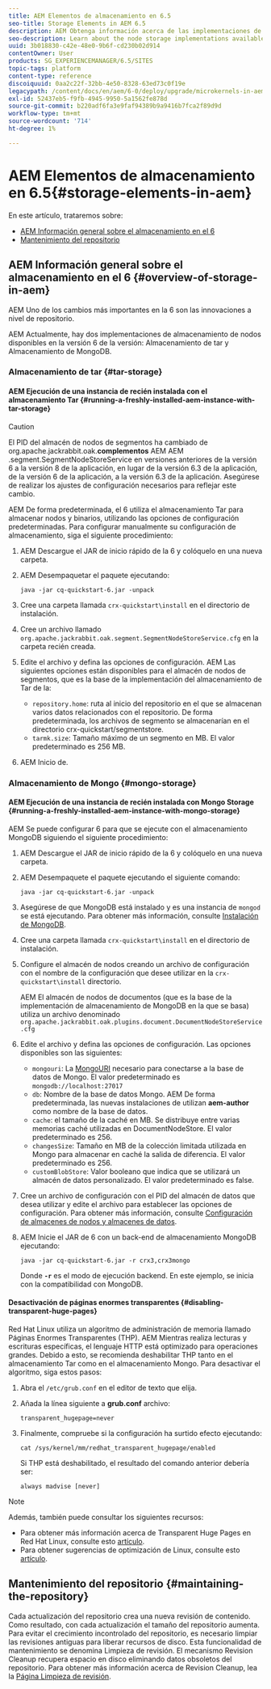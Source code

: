 ```yaml
---
title: AEM Elementos de almacenamiento en 6.5
seo-title: Storage Elements in AEM 6.5
description: AEM Obtenga información acerca de las implementaciones de almacenamiento de nodos disponibles en la versión 6.5 de y cómo mantener el repositorio.
seo-description: Learn about the node storage implementations available in AEM 6.5 and how to maintain the repository.
uuid: 3b018830-c42e-48e0-9b6f-cd230b02d914
contentOwner: User
products: SG_EXPERIENCEMANAGER/6.5/SITES
topic-tags: platform
content-type: reference
discoiquuid: 0aa2c22f-32bb-4e50-8328-63ed73c0f19e
legacypath: /content/docs/en/aem/6-0/deploy/upgrade/microkernels-in-aem-6-0
exl-id: 52437eb5-f9fb-4945-9950-5a1562fe878d
source-git-commit: b220adf6fa3e9faf94389b9a9416b7fca2f89d9d
workflow-type: tm+mt
source-wordcount: '714'
ht-degree: 1%

---
```


# AEM Elementos de almacenamiento en 6.5{#storage-elements-in-aem}

En este artículo, trataremos sobre:

* [AEM Información general sobre el almacenamiento en el 6](/help/sites-deploying/storage-elements-in-aem-6.md#overview-of-storage-in-aem)
* [Mantenimiento del repositorio](/help/sites-deploying/storage-elements-in-aem-6.md#maintaining-the-repository)

## AEM Información general sobre el almacenamiento en el 6 {#overview-of-storage-in-aem}

AEM Uno de los cambios más importantes en la 6 son las innovaciones a nivel de repositorio.

AEM Actualmente, hay dos implementaciones de almacenamiento de nodos disponibles en la versión 6 de la versión: Almacenamiento de tar y Almacenamiento de MongoDB.

### Almacenamiento de tar {#tar-storage}

#### AEM Ejecución de una instancia de recién instalada con el almacenamiento Tar {#running-a-freshly-installed-aem-instance-with-tar-storage}

>[!CAUTION]
>
>El PID del almacén de nodos de segmentos ha cambiado de org.apache.jackrabbit.oak.**complementos** AEM AEM .segment.SegmentNodeStoreService en versiones anteriores de la versión 6 a la versión 8 de la aplicación, en lugar de la versión 6.3 de la aplicación, de la versión 6 de la aplicación, a la versión 6.3 de la aplicación. Asegúrese de realizar los ajustes de configuración necesarios para reflejar este cambio.

AEM De forma predeterminada, el 6 utiliza el almacenamiento Tar para almacenar nodos y binarios, utilizando las opciones de configuración predeterminadas. Para configurar manualmente su configuración de almacenamiento, siga el siguiente procedimiento:

1. AEM Descargue el JAR de inicio rápido de la 6 y colóquelo en una nueva carpeta.
1. AEM Desempaquetar el paquete ejecutando:

   `java -jar cq-quickstart-6.jar -unpack`

1. Cree una carpeta llamada `crx-quickstart\install` en el directorio de instalación.

1. Cree un archivo llamado `org.apache.jackrabbit.oak.segment.SegmentNodeStoreService.cfg` en la carpeta recién creada.

1. Edite el archivo y defina las opciones de configuración. AEM Las siguientes opciones están disponibles para el almacén de nodos de segmentos, que es la base de la implementación del almacenamiento de Tar de la:

   * `repository.home`: ruta al inicio del repositorio en el que se almacenan varios datos relacionados con el repositorio. De forma predeterminada, los archivos de segmento se almacenarían en el directorio crx-quickstart/segmentstore.
   * `tarmk.size`: Tamaño máximo de un segmento en MB. El valor predeterminado es 256 MB.

1. AEM Inicio de.

### Almacenamiento de Mongo {#mongo-storage}

#### AEM Ejecución de una instancia de recién instalada con Mongo Storage {#running-a-freshly-installed-aem-instance-with-mongo-storage}

AEM Se puede configurar 6 para que se ejecute con el almacenamiento MongoDB siguiendo el siguiente procedimiento:

1. AEM Descargue el JAR de inicio rápido de la 6 y colóquelo en una nueva carpeta.
1. AEM Desempaquete el paquete ejecutando el siguiente comando:

   `java -jar cq-quickstart-6.jar -unpack`

1. Asegúrese de que MongoDB está instalado y es una instancia de `mongod` se está ejecutando. Para obtener más información, consulte [Instalación de MongoDB](https://docs.mongodb.org/manual/installation/).
1. Cree una carpeta llamada `crx-quickstart\install` en el directorio de instalación.
1. Configure el almacén de nodos creando un archivo de configuración con el nombre de la configuración que desee utilizar en la `crx-quickstart\install` directorio.

   AEM El almacén de nodos de documentos (que es la base de la implementación de almacenamiento de MongoDB en la que se basa) utiliza un archivo denominado `org.apache.jackrabbit.oak.plugins.document.DocumentNodeStoreService.cfg`

1. Edite el archivo y defina las opciones de configuración. Las opciones disponibles son las siguientes:

   * `mongouri`: La [MongoURI](https://docs.mongodb.org/manual/reference/connection-string/) necesario para conectarse a la base de datos de Mongo. El valor predeterminado es `mongodb://localhost:27017`
   * `db`: Nombre de la base de datos Mongo. AEM De forma predeterminada, las nuevas instalaciones de utilizan **aem-author** como nombre de la base de datos.
   * `cache`: el tamaño de la caché en MB. Se distribuye entre varias memorias caché utilizadas en DocumentNodeStore. El valor predeterminado es 256.
   * `changesSize`: Tamaño en MB de la colección limitada utilizada en Mongo para almacenar en caché la salida de diferencia. El valor predeterminado es 256.
   * `customBlobStore`: Valor booleano que indica que se utilizará un almacén de datos personalizado. El valor predeterminado es false.

1. Cree un archivo de configuración con el PID del almacén de datos que desea utilizar y edite el archivo para establecer las opciones de configuración. Para obtener más información, consulte [Configuración de almacenes de nodos y almacenes de datos](/help/sites-deploying/data-store-config.md).

1. AEM Inicie el JAR de 6 con un back-end de almacenamiento MongoDB ejecutando:

   ```shell
   java -jar cq-quickstart-6.jar -r crx3,crx3mongo
   ```

   Donde **`-r`** es el modo de ejecución backend. En este ejemplo, se inicia con la compatibilidad con MongoDB.

#### Desactivación de páginas enormes transparentes {#disabling-transparent-huge-pages}

Red Hat Linux utiliza un algoritmo de administración de memoria llamado Páginas Enormes Transparentes (THP). AEM Mientras realiza lecturas y escrituras específicas, el lenguaje HTTP está optimizado para operaciones grandes. Debido a esto, se recomienda deshabilitar THP tanto en el almacenamiento Tar como en el almacenamiento Mongo. Para desactivar el algoritmo, siga estos pasos:

1. Abra el `/etc/grub.conf` en el editor de texto que elija.
1. Añada la línea siguiente a **grub.conf** archivo:

   ```
   transparent_hugepage=never
   ```

1. Finalmente, compruebe si la configuración ha surtido efecto ejecutando:

   ```
   cat /sys/kernel/mm/redhat_transparent_hugepage/enabled
   ```

   Si THP está deshabilitado, el resultado del comando anterior debería ser:

   ```
   always madvise [never]
   ```

>[!NOTE]
>
>Además, también puede consultar los siguientes recursos:
>
>* Para obtener más información acerca de Transparent Huge Pages en Red Hat Linux, consulte esto [artículo](https://access.redhat.com/solutions/46111).
>* Para obtener sugerencias de optimización de Linux, consulte esto [artículo](https://helpx.adobe.com/experience-manager/kb/performance-tuning-tips.html).
>


## Mantenimiento del repositorio {#maintaining-the-repository}

Cada actualización del repositorio crea una nueva revisión de contenido. Como resultado, con cada actualización el tamaño del repositorio aumenta. Para evitar el crecimiento incontrolado del repositorio, es necesario limpiar las revisiones antiguas para liberar recursos de disco. Esta funcionalidad de mantenimiento se denomina Limpieza de revisión. El mecanismo Revision Cleanup recupera espacio en disco eliminando datos obsoletos del repositorio. Para obtener más información acerca de Revision Cleanup, lea la [Página Limpieza de revisión](/help/sites-deploying/revision-cleanup.md).
